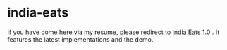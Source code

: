 # india-eats
If you have come here via my resume, please redirect to [India Eats 1.0](https://github.com/JAYKALIA007/india-eats-1.0/) . It features the latest implementations and the demo.
